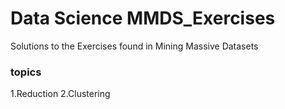 # Data Science MMDS_Exercises
Solutions to the Exercises found in Mining Massive Datasets
 ### topics
 1.Reduction
 2.Clustering
